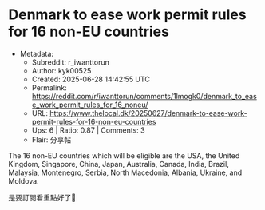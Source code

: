 # Denmark to ease work permit rules for 16 non-EU countries

- Metadata:
  - Subreddit: r_iwanttorun
  - Author: kyk00525
  - Created: 2025-06-28 14:42:55 UTC
  - Permalink: https://reddit.com/r/iwanttorun/comments/1lmogk0/denmark_to_ease_work_permit_rules_for_16_noneu/
  - URL: https://www.thelocal.dk/20250627/denmark-to-ease-work-permit-rules-for-16-non-eu-countries
  - Ups: 6 | Ratio: 0.87 | Comments: 3
  - Flair: 分享帖


The 16 non-EU countries which will be eligible are the USA, the United
Kingdom, Singapore, China, Japan, Australia, Canada, India, Brazil,
Malaysia, Montenegro, Serbia, North Macedonia, Albania, Ukraine, and
Moldova.

是要訂閱看重點好了🙂

